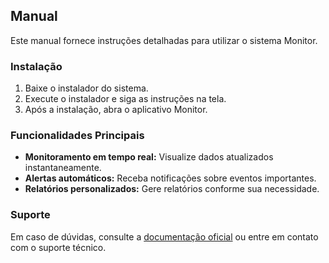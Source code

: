## Manual

Este manual fornece instruções detalhadas para utilizar o sistema Monitor.

### Instalação

1. Baixe o instalador do sistema.
2. Execute o instalador e siga as instruções na tela.
3. Após a instalação, abra o aplicativo Monitor.

### Funcionalidades Principais

- **Monitoramento em tempo real:** Visualize dados atualizados instantaneamente.
- **Alertas automáticos:** Receba notificações sobre eventos importantes.
- **Relatórios personalizados:** Gere relatórios conforme sua necessidade.

### Suporte

Em caso de dúvidas, consulte a [documentação oficial](../index.md) ou entre em contato com o suporte técnico.